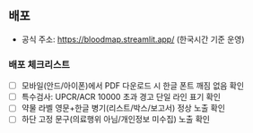 ## 배포
- 공식 주소: https://bloodmap.streamlit.app/  (한국시간 기준 운영)

### 배포 체크리스트
- [ ] 모바일(안드/아이폰)에서 PDF 다운로드 시 한글 폰트 깨짐 없음 확인
- [ ] 특수검사: UPCR/ACR 10000 초과 경고 단일 라인 표기 확인
- [ ] 약물 라벨 영문+한글 병기(리스트/박스/보고서) 정상 노출 확인
- [ ] 하단 고정 문구(의료행위 아님/개인정보 미수집) 노출 확인
